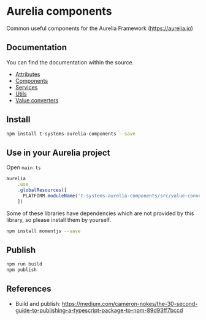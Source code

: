 # Aurelia components
Common useful components for the Aurelia Framework (https://aurelia.io)

## Documentation

You can find the documentation within the source.

* [Attributes](src/attributes/README.md)
* [Components](src/components/README.md)
* [Services](src/services/README.md)
* [Utils](src/utils/README.md)
* [Value converters](src/value-converters/README.md)

## Install

```bash
npm install t-systems-aurelia-components --save
```

## Use in your Aurelia project

Open `main.ts`
```typescript
aurelia
    .use
    .globalResources([
      PLATFORM.moduleName('t-systems-aurelia-components/src/value-converters/date-format-value-converter'),
    ])
```

Some of these libraries have dependencies which are not provided by this library, so please install them by yourself.
```bash
npm install momentjs --save
```

## Publish

```bash
npm run build
npm publish
```

## References
* Build and publish: https://medium.com/cameron-nokes/the-30-second-guide-to-publishing-a-typescript-package-to-npm-89d93ff7bccd

